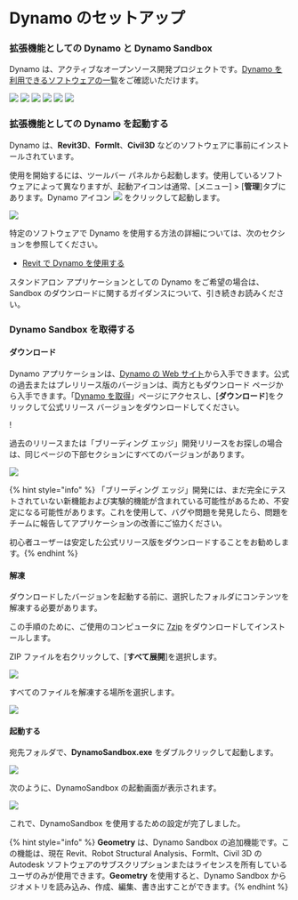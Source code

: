 # Dynamo のセットアップ

### 拡張機能としての Dynamo と Dynamo Sandbox

Dynamo は、アクティブなオープンソース開発プロジェクトです。[Dynamo を利用できるソフトウェアの一覧](http://dynamobim.org/download/)をご確認いただけます。

![](images/setupfordynamo-dynamorevit.png) ![](images/setupfordynamo-dynamocivil3D.png) ![](images/setupfordynamo-dynamoaliasdesign.png) ![](images/setupfordynamo-dynamoformit.png) ![](images/setupfordynamo-dynamoadvancesteel.png) ![](images/setupfordynamo-dynamorobotstructuralanalysis.png)

### 拡張機能としての Dynamo を起動する

Dynamo は、**Revit3D**、**FormIt**、**Civil3D** などのソフトウェアに事前にインストールされています。

使用を開始するには、ツールバー パネルから起動します。使用しているソフトウェアによって異なりますが、起動アイコンは通常、[メニュー] > [**管理**]タブにあります。Dynamo アイコン ![](images/dynamoCore-halfSize.png) をクリックして起動します。

![](images/launchdynamofromrevit.jpg)

特定のソフトウェアで Dynamo を使用する方法の詳細については、次のセクションを参照してください。

* [Revit で Dynamo を使用する](../7\_dynamo\_for\_revit/)

スタンドアロン アプリケーションとしての Dynamo をご希望の場合は、Sandbox のダウンロードに関するガイダンスについて、引き続きお読みください。

### Dynamo Sandbox を取得する

#### ダウンロード

Dynamo アプリケーションは、[Dynamo の Web サイト](http://dynamobim.com)から入手できます。公式の過去またはプレリリース版のバージョンは、両方ともダウンロード ページから入手できます。「[Dynamo を取得](http://dynamobim.org/download/)」ページにアクセスし、[**ダウンロード**]をクリックして公式リリース バージョンをダウンロードしてください。

\![](<images/dynamo-sandbox(1) (1).png>)

過去のリリースまたは「ブリーディング エッジ」開発リリースをお探しの場合は、同じページの下部セクションにすべてのバージョンがあります。

![](images/DynamoSandboxAllbuilds.jpg)

{% hint style="info" %} 「ブリーディング エッジ」開発には、まだ完全にテストされていない新機能および実験的機能が含まれている可能性があるため、不安定になる可能性があります。これを使用して、バグや問題を発見したら、問題をチームに報告してアプリケーションの改善にご協力ください。

初心者ユーザーは安定した公式リリース版をダウンロードすることをお勧めします。{% endhint %}

#### 解凍

ダウンロードしたバージョンを起動する前に、選択したフォルダにコンテンツを解凍する必要があります。

この手順のために、ご使用のコンピュータに [7zip](https://www.7-zip.org/download.html) をダウンロードしてインストールします。

ZIP ファイルを右クリックして、[**すべて展開**]を選択します。

![](images/02-03Extractzipfile.jpg)

すべてのファイルを解凍する場所を選択します。

![](images/02-04Extractdestinationfolder.jpg)

#### 起動する

宛先フォルダで、**DynamoSandbox.exe** をダブルクリックして起動します。

![](images/02-05Dynamoexe.jpg)

次のように、DynamoSandbox の起動画面が表示されます。

![](images/02-06Dynamostartupscreen.jpg)

これで、DynamoSandbox を使用するための設定が完了しました。

{% hint style="info" %} **Geometry** は、Dynamo Sandbox の追加機能です。この機能は、現在 Revit、Robot Structural Analysis、FormIt、Civil 3D の Autodesk ソフトウェアのサブスクリプションまたはライセンスを所有しているユーザのみが使用できます。**Geometry** を使用すると、Dynamo Sandbox からジオメトリを読み込み、作成、編集、書き出すことができます。{% endhint %}

